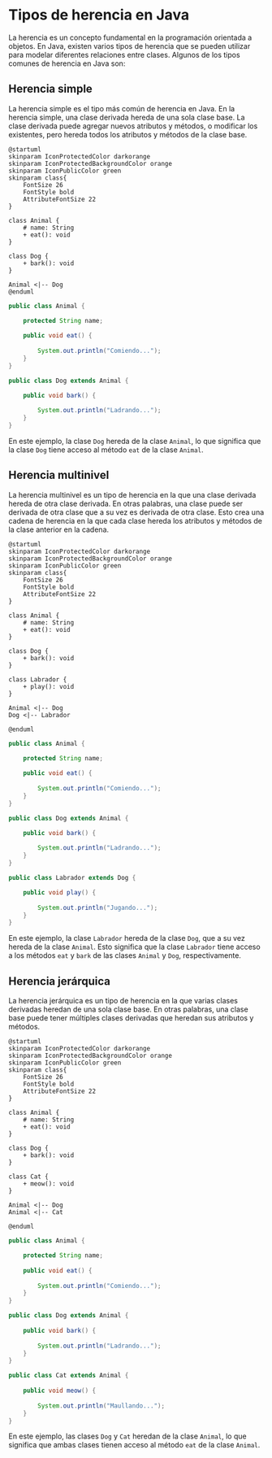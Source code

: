 # Tipos de herencia en Java

La herencia es un concepto fundamental en la programación orientada a objetos. En Java, existen varios tipos de herencia
que se pueden utilizar para modelar diferentes relaciones entre clases. Algunos de los tipos comunes de herencia en Java
son:

## Herencia simple

La herencia simple es el tipo más común de herencia en Java. En la herencia simple, una clase derivada hereda de una
sola clase base. La clase derivada puede agregar nuevos atributos y métodos, o modificar los existentes, pero hereda
todos los atributos y métodos de la clase base.

```plantuml
@startuml
skinparam IconProtectedColor darkorange
skinparam IconProtectedBackgroundColor orange
skinparam IconPublicColor green
skinparam class{
    FontSize 26
    FontStyle bold
    AttributeFontSize 22
}

class Animal {
    # name: String
    + eat(): void
}

class Dog {
    + bark(): void
}

Animal <|-- Dog
@enduml
```

```java
public class Animal {

    protected String name;
    
    public void eat() {
    
        System.out.println("Comiendo...");
    }
}

public class Dog extends Animal {

    public void bark() {
    
        System.out.println("Ladrando...");
    }
}
```

En este ejemplo, la clase `Dog` hereda de la clase `Animal`, lo que significa que la clase `Dog` tiene acceso al método
`eat` de la clase `Animal`.

## Herencia multinivel

La herencia multinivel es un tipo de herencia en la que una clase derivada hereda de otra clase derivada. En otras
palabras, una clase puede ser derivada de otra clase que a su vez es derivada de otra clase. Esto crea una cadena de
herencia en la que cada clase hereda los atributos y métodos de la clase anterior en la cadena.

```plantuml
@startuml
skinparam IconProtectedColor darkorange
skinparam IconProtectedBackgroundColor orange
skinparam IconPublicColor green
skinparam class{
    FontSize 26
    FontStyle bold
    AttributeFontSize 22
}

class Animal {
    # name: String
    + eat(): void
}

class Dog {
    + bark(): void
}

class Labrador {
    + play(): void
}

Animal <|-- Dog
Dog <|-- Labrador

@enduml
```

```java
public class Animal {

    protected String name;
    
    public void eat() {
    
        System.out.println("Comiendo...");
    }
}

public class Dog extends Animal {

    public void bark() {
    
        System.out.println("Ladrando...");
    }
}

public class Labrador extends Dog {

    public void play() {
    
        System.out.println("Jugando...");
    }
}
```

En este ejemplo, la clase `Labrador` hereda de la clase `Dog`, que a su vez hereda de la clase `Animal`. Esto significa
que la clase `Labrador` tiene acceso a los métodos `eat` y `bark` de las clases `Animal` y `Dog`, respectivamente.

## Herencia jerárquica

La herencia jerárquica es un tipo de herencia en la que varias clases derivadas heredan de una sola clase base. En
otras palabras, una clase base puede tener múltiples clases derivadas que heredan sus atributos y métodos.


```plantuml
@startuml
skinparam IconProtectedColor darkorange
skinparam IconProtectedBackgroundColor orange
skinparam IconPublicColor green
skinparam class{
    FontSize 26
    FontStyle bold
    AttributeFontSize 22
}

class Animal {
    # name: String
    + eat(): void
}

class Dog {
    + bark(): void
}

class Cat {
    + meow(): void
}

Animal <|-- Dog
Animal <|-- Cat

@enduml
```


```java
public class Animal {

    protected String name;
    
    public void eat() {
    
        System.out.println("Comiendo...");
    }
}

public class Dog extends Animal {
    
    public void bark() {
    
        System.out.println("Ladrando...");
    }
}

public class Cat extends Animal {
    
    public void meow() {
    
        System.out.println("Maullando...");
    }
}
```

En este ejemplo, las clases `Dog` y `Cat` heredan de la clase `Animal`, lo que significa que ambas clases tienen acceso
al método `eat` de la clase `Animal`.